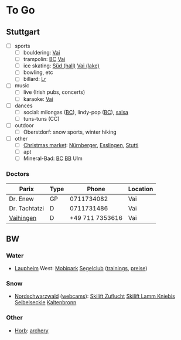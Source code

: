 # To Go

## Stuttgart

- [ ] sports
  - [ ] bouldering: [Vai](https://vels-stuttgart.de/)
  - [ ] trampolin:
    [BC](https://sprungbude.de/bad-cannstatt/zeiten-und-preise/)
    [Vai](https://anmeldung.hochschulsport.uni-stuttgart.de/sportarten/aktueller_zeitraum/_Trampolin.html)
  - [ ] ice skating: [Süd (hall)](https://www.stuttgart.de/eiswelt) [Vai (lake)](https://de.wikipedia.org/wiki/Parkseen_(Stuttgart))
  - [ ] bowling, etc
  - [ ] billard:
    [Lr](https://sportcafe-victory.de/speisen-getranke/)
- [ ] music
  - [ ] live (Irish pubs, concerts)
  - [ ] karaoke:
    [Vai](https://www.theauldrogue.com/news-events/)
- [ ] dances
  - [ ] social:
    milongas ([BC](https://www.tangostuttgart.de/milongas.html)),
    lindy-pop ([BC](https://www.swingkultur.de/wir/aktuelles/)),
    [salsa](https://www.salsalemania.de/salsa-in-stuttgart/)
  - [ ] tuns-tuns (CC)
- [ ] outdoor
  - [ ] Oberstdorf:
        snow sports,
        winter hiking
- [ ] other
  - [ ] [Christmas market](https://en.wikipedia.org/wiki/Christmas_market):
        [Nürnberger](https://en.wikipedia.org/wiki/Christkindlesmarkt,_Nuremberg),
        [Esslingen](https://www.esslingen-info.com/veranstaltungen/mittelaltermarkt-weihnachtsmarkt),
        [Stutti](https://en.wikipedia.org/wiki/Christmas_Market,_Stuttgart)
  - [ ] apt
  - [ ] Mineral-Bad:
        [BC](https://de.wikipedia.org/wiki/Mineralbad_Leuze)
        [BB](https://www.mineraltherme-boeblingen.de/start.html)
        Ulm

### Doctors

| Parix         | Type |      Phone | Location |
|---------------|------|------------|----------|
| Dr. Enew      | GP   | 0711734082 | Vai      |
| Dr. Tachtatzi | D    | 0711731486 | Vai      |
| [Vaihingen](http://test.hautarzt-vaihingen.de/) | D    | +49 711 7353616 | Vai      |

## BW

### Water

- [Laupheim](https://en.wikipedia.org/wiki/Laupheim) West:
  [Mobipark](https://www.mobipark-laupheim.de/preise)
  [Segelclub](https://www.scla.eu)
  ([trainings](https://www.scla.eu/index.php/termine/trainingsplan-allg),
  [preise](https://www.scla.eu/index.php/der-club/gebuehrenordnung-2))

### Snow

- [Nordschwarzwald](https://www.skigebiete-test.de/skigebiete/schwarzwald)
  ([webcams](https://www.skigebiete-test.de/webcams/schwarzwald)):
  [Skilift Zuflucht](https://www.hotel-zuflucht.com/ski-lift-zuflucht/)
  [Skilift Lamm Kniebis](https://skilift-lamm.de/startseite.html)
  <!-- [Enzklösterle](https://hirschkopfhuette.de/) -->
  [Seibelseckle](https://www.seibelseckle.de/)
  [Kaltenbronn](https://www.skilifte-kaltenbronn.de/#section-1)

### Other

- [Horb](https://en.wikipedia.org/wiki/Horb_am_Neckar):
  [archery](https://einmalige-erlebnisse.de/horb-combat-archery)

